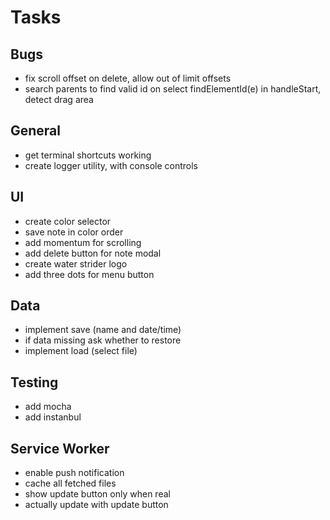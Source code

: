 # Tasks
## Bugs
- fix scroll offset on delete, allow out of limit offsets
- search parents to find valid id on select findElementId(e) in handleStart, detect drag area

## General
- get terminal shortcuts working
- create logger utility, with console controls

## UI
- create color selector
- save note in color order
- add momentum for scrolling
- add delete button for note modal
- create water strider logo
- add three dots for menu button

## Data
- implement save (name and date/time)
- if data missing ask whether to restore
- implement load (select file)

## Testing
- add mocha
- add instanbul

## Service Worker
- enable push notification
- cache all fetched files
- show update button only when real
- actually update with update button
